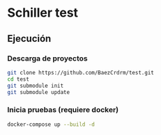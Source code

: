 # Schiller test

## Ejecución

### Descarga de proyectos

```bash
git clone https://github.com/BaezCrdrm/test.git
cd test
git submodule init
git submodule update
```

### Inicia pruebas (requiere docker)

```bash
docker-compose up --build -d
```
